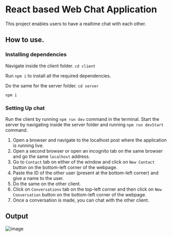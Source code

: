 # React based Web Chat Application

This project enables users to have a realtime chat with each other.

## How to use.

### Installing dependencies
Navigate inside the client folder.
`cd client`

Run `npm i` to install all the required dependencies.

Do the same for the server folder.
`cd server`

`npm i`

### Setting Up chat
Run the client by running `npm run dev` command in the terminal.
Start the server by navigating inside the server folder and running `npm run devStart` command.

1. Open a browser and navigate to the localhost post where the application is running live.
2. Open a second browser or open an incognito tab on the same browser and go the same `localhost` address.
3. Go to `Contact` tab on either of the window and click on `New Contact` button on the bottom-left corner of the webpage.
4. Paste the ID of the other user (present at the bottom-left corner) and give a name to the user.
5. Do the same on the other client.
6. Click on `Conversations` tab on the top-left corner and then click on `New Conversation` button on the bottom-left corner of the webpage.
7. Once a conversation is made, you can chat with the other client.


## Output

![image](htt)
